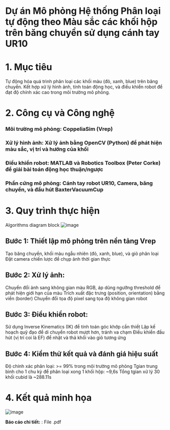 # Dự án Mô phỏng Hệ thống Phân loại tự động theo Màu sắc các khối hộp trên băng chuyền sử dụng cánh tay UR10
# 1. Mục tiêu
Tự động hóa quá trình phân loại các khối màu (đỏ, xanh, blue) trên băng chuyền.
Kết hợp xử lý hình ảnh, tính toán động học, và điều khiển robot để đạt độ chính xác cao trong môi trường mô phỏng.

# 2. Công cụ và Công nghệ
### Môi trường mô phỏng: CoppeliaSim (Vrep)
### Xử lý hình ảnh: Xử lý ảnh bằng OpenCV (Python) để phát hiện màu sắc, vị trí và hướng của khối
### Điều khiển robot: MATLAB và Robotics Toolbox (Peter Corke) để giải bài toán động học thuận/ngược
### Phần cứng mô phỏng: Cánh tay robot UR10, Camera, băng chuyền, và đầu hút BaxterVacuumCup

# 3. Quy trình thực hiện
Algorithms diagram block
![image](https://github.com/user-attachments/assets/b9e5c244-1240-4ef1-834a-0ce0c9d2ec8e)

## Bước 1: Thiết lập mô phỏng trên nền tảng Vrep
Tạo băng chuyền, khối màu ngẫu nhiên (đỏ, xanh, blue), và giỏ phân loại
Đặt camera chiến lược để chụp ảnh thời gian thực

## Bước 2: Xử lý ảnh:
Chuyển đổi ảnh sang không gian màu RGB, áp dũng ngưỡng threshold để phát hiện giới hạn của màu 
Trích xuất đặc trưng (position, orientation) bằng viền (border)
Chuyển đổi tọa độ pixel sang tọa độ không gian robot

## Bước 3: Điều khiển robot:
Sử dụng Inverse Kinematics (IK) để tính toán góc khớp cần thiết 
Lập kế hoạch quỹ đạo để di chuyển robot mượt hơn, tránh va chạm
Điều khiển đầu hút (vị trí coi là EF) để nhặt và thả khối vào giỏ tương ứng

## Bước 4: Kiểm thử kết quả và đánh giá hiệu suất
Độ chính xác phân loại: >= 99% trong môi trường mô phỏng
Tgian trung bình cho 1 chu kỳ để phân loại xong 1 khối hộp: ~9,6s
Tổng tgian xử lý 30 khối cubid là ~288.11s

# 4. Kết quả minh họa

![image](https://github.com/user-attachments/assets/db7ca2c0-519d-483d-bfab-d409e9f3bad7)

**Báo cáo chi tiết:** : File .pdf

